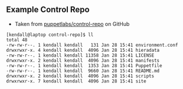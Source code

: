 ## Example Control Repo

* Taken from [puppetlabs/control-repo](https://github.com/puppetlabs/control-repo) on GitHub

```
[kendall@laptop control-repo]$ ll
total 48
-rw-rw-r--. 1 kendall kendall   131 Jan 28 15:41 environment.conf
drwxrwxr-x. 4 kendall kendall  4096 Jan 28 15:41 hieradata
-rw-rw-r--. 1 kendall kendall 11358 Jan 28 15:41 LICENSE
drwxrwxr-x. 2 kendall kendall  4096 Jan 28 15:41 manifests
-rw-rw-r--. 1 kendall kendall  1353 Jan 28 15:41 Puppetfile
-rw-rw-r--. 1 kendall kendall  9660 Jan 28 15:41 README.md
drwxrwxr-x. 2 kendall kendall  4096 Jan 28 15:41 scripts
drwxrwxr-x. 7 kendall kendall  4096 Jan 28 15:41 site
```
